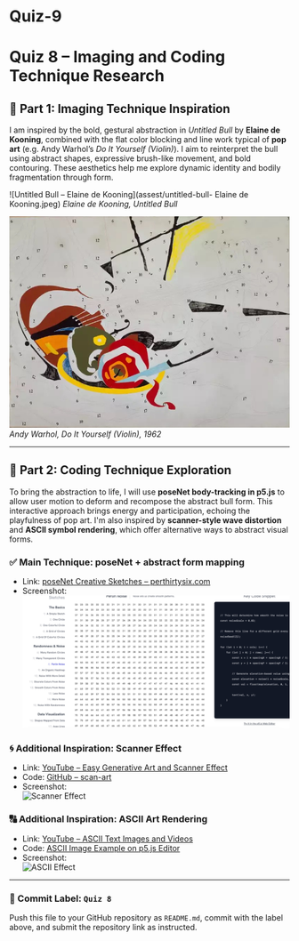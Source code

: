 # Quiz-9
# Quiz 8 – Imaging and Coding Technique Research

## 🎨 Part 1: Imaging Technique Inspiration

I am inspired by the bold, gestural abstraction in *Untitled Bull* by **Elaine de Kooning**, combined with the flat color blocking and line work typical of **pop art** (e.g. Andy Warhol’s *Do It Yourself (Violin)*). I aim to reinterpret the bull using abstract shapes, expressive brush-like movement, and bold contouring. These aesthetics help me explore dynamic identity and bodily fragmentation through form.

![Untitled Bull – Elaine de Kooning](assest/untitled-bull- Elaine de Kooning.jpeg)
*Elaine de Kooning, Untitled Bull*

![Do It Yourself (Violin) – Andy Warhol](assest/4791750039200_.pic.jpg)
*Andy Warhol, Do It Yourself (Violin), 1962*

---

## 🧠 Part 2: Coding Technique Exploration

To bring the abstraction to life, I will use **poseNet body-tracking in p5.js** to allow user motion to deform and recompose the abstract bull form. This interactive approach brings energy and participation, echoing the playfulness of pop art. I'm also inspired by **scanner-style wave distortion** and **ASCII symbol rendering**, which offer alternative ways to abstract visual forms.

### ✅ Main Technique: poseNet + abstract form mapping
- Link: [poseNet Creative Sketches – perthirtysix.com](https://perthirtysix.com/explore-creative-coding-with-30-p5js-sketches)  
- Screenshot:  
  ![PoseNet Example](assest/4801750039324_.pic.jpg)

### 🌀 Additional Inspiration: Scanner Effect
- Link: [YouTube – Easy Generative Art and Scanner Effect](https://www.youtube.com/watch?v=zJnSwHnYLhs)  
- Code: [GitHub – scan-art](https://github.com/kenjihiranabe/scan-art)  
- Screenshot:  
  ![Scanner Effect](https://i.ytimg.com/vi/zJnSwHnYLhs/maxresdefault.jpg)

### 🔠 Additional Inspiration: ASCII Art Rendering
- Link: [YouTube – ASCII Text Images and Videos](https://www.youtube.com/watch?v=4IyeLc6J1Uo)  
- Code: [ASCII Image Example on p5.js Editor](https://editor.p5js.org/aaronmt/sketches/EeAIM5LOp)  
- Screenshot:  
  ![ASCII Effect](https://i.ytimg.com/vi/4IyeLc6J1Uo/maxresdefault.jpg)

---

### 📝 Commit Label: `Quiz 8`

Push this file to your GitHub repository as `README.md`, commit with the label above, and submit the repository link as instructed.